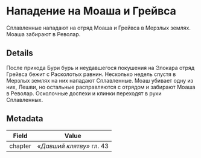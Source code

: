 # Нападение на Моаша и Грейвса
Сплавленные нападают на отряд Моаша и Грейвса в Мерзлых землях. Моаша забирают в Револар.

## Details
После прихода Бури бурь и неудавшегося покушения на Элокара отряд Грейвса бежит с Расколотых равнин. Несколько недель спустя в Мерзлых землях на них нападают Сплавленные. Моаш убивает одну из них, Лешви, но остальные расправляются с отрядом и забирают Моаша в Револар. Осколочные доспехи и клинки переходят в руки Сплавленных.

## Metadata
| Field | Value |
| ----- | ----- |
| chapter | *«Давший клятву»* гл. 43 |
